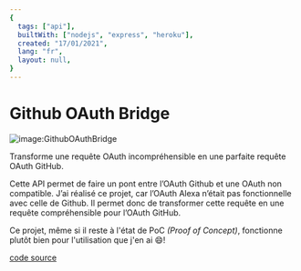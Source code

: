 ```yaml
---
{
  tags: ["api"],
  builtWith: ["nodejs", "express", "heroku"],
  created: "17/01/2021",
  lang: "fr",
  layout: null,
}
---
```


# Github OAuth Bridge

![image:GithubOAuthBridge](https://i.imgur.com/bEi7ZO3.png)

Transforme une requête OAuth incompréhensible en une parfaite requête OAuth GitHub.

Cette API permet de faire un pont entre l’OAuth Github et une OAuth non compatible. J’ai réalisé ce projet, car l’OAuth Alexa n’était pas fonctionnelle avec celle de Github. Il permet donc de transformer cette requête en une requête compréhensible pour l’OAuth GitHub.

Ce projet, même si il reste à l'état de PoC *(Proof of Concept)*, fonctionne plutôt bien pour l'utilisation que j'en ai :smile:!

[code source](https://github.com/LeGmask/Github-Oauth-bridge)
